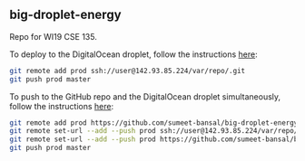 ## big-droplet-energy

Repo for WI19 CSE 135.

To deploy to the DigitalOcean droplet, follow the instructions [here](https://www.digitalocean.com/community/tutorials/how-to-set-up-automatic-deployment-with-git-with-a-vps):
```bash
git remote add prod ssh://user@142.93.85.224/var/repo/.git
git push prod master
```

To push to the GitHub repo and the DigitalOcean droplet simultaneously, follow the instructions [here](https://stackoverflow.com/questions/14290113/git-pushing-code-to-two-remotes):
```bash
git remote add prod https://github.com/sumeet-bansal/big-droplet-energy.git
git remote set-url --add --push prod ssh://user@142.93.85.224/var/repo/.git
git remote set-url --add --push prod https://github.com/sumeet-bansal/big-droplet-energy.git
git push prod master
```
